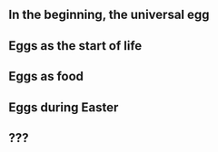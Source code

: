 ## In the beginning, the universal egg

## Eggs as the start of life

## Eggs as food

## Eggs during Easter

## ???
